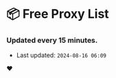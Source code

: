 # :package: Free Proxy List
### Updated every 15 minutes.

- Last updated: `2024-08-16 06:09`

:heart:
